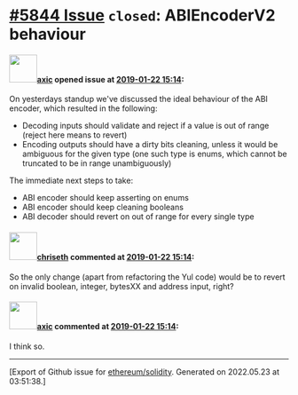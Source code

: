 # [\#5844 Issue](https://github.com/ethereum/solidity/issues/5844) `closed`: ABIEncoderV2 behaviour

#### <img src="https://avatars.githubusercontent.com/u/20340?v=4" width="50">[axic](https://github.com/axic) opened issue at [2019-01-22 15:14](https://github.com/ethereum/solidity/issues/5844):

On yesterdays standup we've discussed the ideal behaviour of the ABI encoder, which resulted in the following:
- Decoding inputs should validate and reject if a value is out of range (reject here means to revert)
- Encoding outputs should have a dirty bits cleaning, unless it would be ambiguous for the given type (one such type is enums, which cannot be truncated to be in range unambiguously)

The immediate next steps to take:
- ABI encoder should keep asserting on enums
- ABI encoder should keep cleaning booleans
- ABI decoder should revert on out of range for every single type


#### <img src="https://avatars.githubusercontent.com/u/9073706?v=4" width="50">[chriseth](https://github.com/chriseth) commented at [2019-01-22 15:14](https://github.com/ethereum/solidity/issues/5844#issuecomment-456437267):

So the only change (apart from refactoring the Yul code) would be to revert on invalid boolean, integer, bytesXX and address input, right?

#### <img src="https://avatars.githubusercontent.com/u/20340?v=4" width="50">[axic](https://github.com/axic) commented at [2019-01-22 15:14](https://github.com/ethereum/solidity/issues/5844#issuecomment-456437490):

I think so.


-------------------------------------------------------------------------------



[Export of Github issue for [ethereum/solidity](https://github.com/ethereum/solidity). Generated on 2022.05.23 at 03:51:38.]

